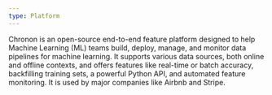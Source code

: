 ```yaml
---
type: Platform
---
```


Chronon is an open-source end-to-end feature platform designed to help Machine Learning (ML) teams build, deploy, manage, and monitor data pipelines for machine learning. It supports various data sources, both online and offline contexts, and offers features like real-time or batch accuracy, backfilling training sets, a powerful Python API, and automated feature monitoring. It is used by major companies like Airbnb and Stripe.